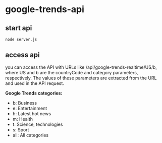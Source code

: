 # google-trends-api

## start api
```
node server.js
```

## access api
you can access the API with URLs like /api/google-trends-realtime/US/b, where US and b are the countryCode and category parameters, respectively. The values of these parameters are extracted from the URL and used in the API request.

**Google Trends categories:**
- b: Business
- e: Entertainment
- h: Latest hot news
- m: Health
- t: Science, technologies
- s: Sport
- all: All categories
